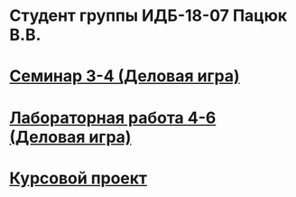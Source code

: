 # Студент группы ИДБ-18-07 Пацюк В.В.
# [Семинар 3-4 (Деловая игра)](https://github.com/NAF-FLY/vadim.github.io/wiki/Деловая-игра-(Семинар-3-4))
# [Лабораторная работа 4-6 (Деловая игра)](https://github.com/NAF-FLY/vadim.github.io/wiki/%D0%9B%D0%B0%D0%B1%D0%BE%D1%80%D0%B0%D1%82%D0%BE%D1%80%D0%BD%D0%B0%D1%8F-%E2%84%964-6-(%D0%94%D0%B5%D0%BB%D0%BE%D0%B2%D0%B0%D1%8F-%D0%B8%D0%B3%D1%80%D0%B0))
# [Курсовой проект]()
